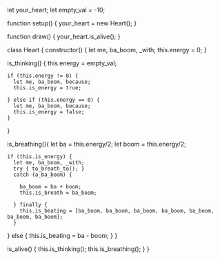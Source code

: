   let your_heart;
let empty_val = -10;

function setup() {
  your_heart = new Heart();
}

function draw() {
  your_heart.is_alive();
}

class Heart {
  constructor() {
    let me, ba_boom, _with; this.energy = 0;
  }

  is_thinking() {
    this.energy = empty_val;

    if (this.energy != 0) {
      let me, ba_boom, because;
      this.is_energy = true;

    } else if (this.energy == 0) {
      let me, ba_boom, because;
      this.is_energy = false;
    }
  }

  is_breathing(){
      let ba = this.energy/2;
      let boom = this.energy/2;

    if (this.is_energy) {
      let me, ba_boom, _with;
      try { to_breath_to(); }
      catch (a_ba_boom) {

        ba_boom = ba + boom;
        this.is_breath = ba_boom;

      } finally {
        this.is_beating = [ba_boom, ba_boom, ba_boom, ba_boom, ba_boom, ba_boom, ba_boom];
      }
  } else {
    this.is_beating = ba - boom;
  }
}

  is_alive() {
    this.is_thinking();
    this.is_breathing();
  }
}
